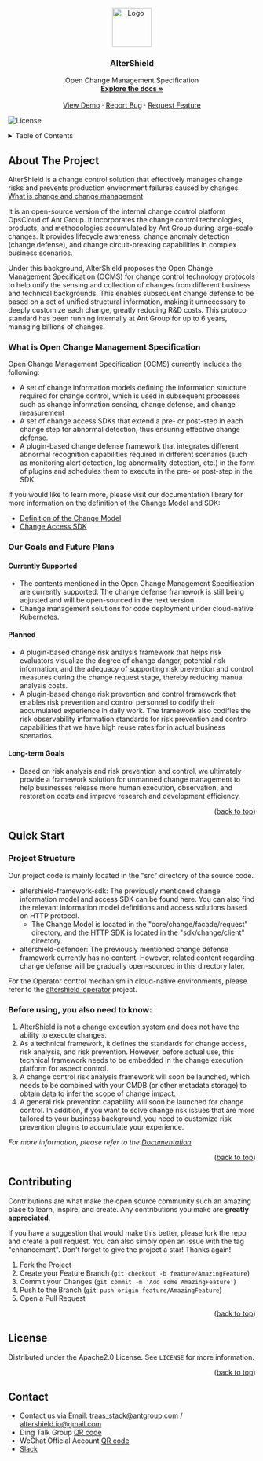 <br />
<div align="center">
  <a href="https://github.com/othneildrew/Best-README-Template">
    <img src="docs/logo/logo.png" alt="Logo" width="80" height="80"/>
  </a>

<h3 align="center">AlterShield</h3>

  <p align="center">
    Open Change Management Specification
    <br />
    <a href="https://github.com/othneildrew/Best-README-Template"><strong>Explore the docs »</strong></a>
    <br />
    <br />
    <a href="https://github.com/othneildrew/Best-README-Template">View Demo</a>
    ·
    <a href="https://github.com/othneildrew/Best-README-Template/issues">Report Bug</a>
    ·
    <a href="https://github.com/othneildrew/Best-README-Template/issues">Request Feature</a>
  </p>
</div>

![License](https://img.shields.io/badge/license-Apache--2.0-green.svg)


<!-- TABLE OF CONTENTS -->
<details>
  <summary>Table of Contents</summary>
  <ol>
    <li><a href="#About The Project">About The Project</a></li>
    <li><a href="#Quick Start">Quick Start</a></li>
    <li><a href="#roadmap">Roadmap</a></li>
    <li><a href="#contributing">Contributing</a></li>
    <li><a href="#license">License</a></li>
    <li><a href="#contact">Contact</a></li>
  </ol>
</details>



<!-- ABOUT THE PROJECT -->
## About The Project

AlterShield is a change control solution that effectively manages change risks and prevents production environment failures caused by changes. [What is change and change management](https://traas-stack.github.io/altershield-docs/introduction/what-is-change-management)

It is an open-source version of the internal change control platform OpsCloud of Ant Group. It incorporates the change control technologies, products, and methodologies accumulated by Ant Group during large-scale changes. It provides lifecycle awareness, change anomaly detection (change defense), and change circuit-breaking capabilities in complex business scenarios. 

Under this background, AlterShield proposes the Open Change Management Specification (OCMS) for change control technology protocols to help unify the sensing and collection of changes from different business and technical backgrounds. This enables subsequent change defense to be based on a set of unified structural information, making it unnecessary to deeply customize each change, greatly reducing R&D costs. This protocol standard has been running internally at Ant Group for up to 6 years, managing billions of changes.

### What is Open Change Management Specification
Open Change Management Specification (OCMS) currently includes the following:

- A set of change information models defining the information structure required for change control, which is used in subsequent processes such as change information sensing, change defense, and change measurement
- A set of change access SDKs that extend a pre- or post-step in each change step for abnormal detection, thus ensuring effective change defense.
- A plugin-based change defense framework that integrates different abnormal recognition capabilities required in different scenarios (such as monitoring alert detection, log abnormality detection, etc.) in the form of plugins and schedules them to execute in the pre- or post-step in the SDK.

If you would like to learn more, please visit our documentation library for more information on the definition of the Change Model and SDK:
- [Definition of the Change Model](https://traas-stack.github.io/altershield-docs/open-change-management-specification/change-model/)
- [Change Access SDK](https://traas-stack.github.io/altershield-docs/zh-CN/open-change-management-specification/change-access-sdk)

### Our Goals and Future Plans

#### Currently Supported
- The contents mentioned in the Open Change Management Specification are currently supported. The change defense framework is still being adjusted and will be open-sourced in the next version. 
- Change management solutions for code deployment under cloud-native Kubernetes.

#### Planned
- A plugin-based change risk analysis framework that helps risk evaluators visualize the degree of change danger, potential risk information, and the adequacy of supporting risk prevention and control measures during the change request stage, thereby reducing manual analysis costs.
- A plugin-based change risk prevention and control framework that enables risk prevention and control personnel to codify their accumulated experience in daily work. The framework also codifies the risk observability information standards for risk prevention and control capabilities that we have high reuse rates for in actual business scenarios.

#### Long-term Goals
- Based on risk analysis and risk prevention and control, we ultimately provide a framework solution for unmanned change management to help businesses release more human execution, observation, and restoration costs and improve research and development efficiency.


<p align="right">(<a href="#readme-top">back to top</a>)</p>

<!-- QUICK START -->
## Quick Start

### Project Structure
Our project code is mainly located in the "src" directory of the source code.

- altershield-framework-sdk: The previously mentioned change information model and access SDK can be found here. You can also find the relevant information model definitions and access solutions based on HTTP protocol.
  - The Change Model is located in the "core/change/facade/request" directory, and the HTTP SDK is located in the "sdk/change/client" directory.
- altershield-defender: The previously mentioned change defense framework currently has no content. However, related content regarding change defense will be gradually open-sourced in this directory later.

For the Operator control mechanism in cloud-native environments, please refer to the [altershield-operator](https://github.com/traas-stack/altershield-operator) project.

### Before using, you also need to know:
1. AlterShield is not a change execution system and does not have the ability to execute changes.
2. As a technical framework, it defines the standards for change access, risk analysis, and risk prevention. However, before actual use, this technical framework needs to be embedded in the change execution platform for aspect control.
3. A change control risk analysis framework will soon be launched, which needs to be combined with your CMDB (or other metadata storage) to obtain data to infer the scope of change impact.
4. A general risk prevention capability will soon be launched for change control. In addition, if you want to solve change risk issues that are more tailored to your business background, you need to customize risk prevention plugins to accumulate your experience.

_For more information, please refer to the [Documentation](https://traas-stack.github.io/altershield-docs/)_

<p align="right">(<a href="#readme-top">back to top</a>)</p>


<!-- CONTRIBUTING -->
## Contributing

Contributions are what make the open source community such an amazing place to learn, inspire, and create. Any contributions you make are **greatly appreciated**.

If you have a suggestion that would make this better, please fork the repo and create a pull request. You can also simply open an issue with the tag "enhancement".
Don't forget to give the project a star! Thanks again!

1. Fork the Project
2. Create your Feature Branch (`git checkout -b feature/AmazingFeature`)
3. Commit your Changes (`git commit -m 'Add some AmazingFeature'`)
4. Push to the Branch (`git push origin feature/AmazingFeature`)
5. Open a Pull Request

<p align="right">(<a href="#readme-top">back to top</a>)</p>



<!-- LICENSE -->
## License

Distributed under the Apache2.0 License. See `LICENSE` for more information.

<p align="right">(<a href="#readme-top">back to top</a>)</p>



<!-- CONTACT -->
## Contact
- Contact us via Email: traas_stack@antgroup.com / altershield.io@gmail.com
- Ding Talk Group [QR code](./docs/dingtalk.png)
- WeChat Official Account [QR code](./docs/wechat.jpg)
- [Slack](https://altershield.slack.com/)



